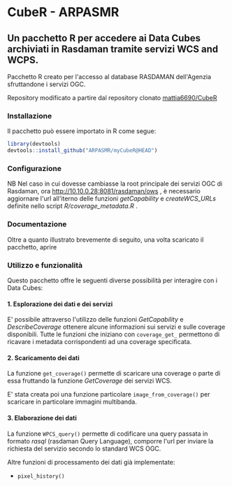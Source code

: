 # CubeR - ARPASMR
## Un pacchetto R per accedere ai Data Cubes archiviati in Rasdaman tramite servizi WCS and WCPS.

Pacchetto R creato per l'accesso al database RASDAMAN dell'Agenzia sfruttandone i servizi OGC.

Repository modificato a partire dal repository clonato [mattia6690/CubeR](https://github.com/mattia6690/CubeR)

### Installazione 
Il pacchetto può essere importato in R come segue:
```r
library(devtools)
devtools::install_github("ARPASMR/myCubeR@HEAD")
```

### Configurazione
NB Nel caso in cui dovesse cambiasse la root principale dei servizi OGC di Rasdaman, ora http://10.10.0.28:8081/rasdaman/ows , è necessario aggiornare l'url all'iterno delle funzioni *getCapability* e *createWCS_URLs* definite nello script *R/coverage_metadata.R* .

### Documentazione
Oltre a quanto illustrato brevemente di seguito, una volta scaricato il pacchetto, aprire 
### Utilizzo e funzionalità
Questo pacchetto offre le seguenti diverse possibilità per interagire con i Data Cubes:

#### 1. Esplorazione dei dati e dei servizi
E' possibile attraverso l'utilizzo delle funzioni *GetCapability* e *DescribeCoverage* ottenere alcune informazioni sui servizi e sulle coverage disponibili.
Tutte le funzioni che iniziano con `coverage_get_` permettono di ricavare i metadata corrispondenti ad una coverage specificata.

#### 2. Scaricamento dei dati
La funzione `get_coverage()` permette di scaricare una coverage o parte di essa fruttando la funzione *GetCoverage* dei servizi WCS.

E' stata creata poi una funzione particolare `image_from_coverage()` per scaricare in particolare immagini multibanda.

#### 3. Elaborazione dei dati
La funzione `WPCS_query()` permette di codificare una query passata in formato *rasql* (rasdaman Query Language), comporre l'url per inviare la richiesta del servizio secondo lo standard WCS OGC.

Altre funzioni di processamento dei dati già implementate:
- `pixel_history()`
